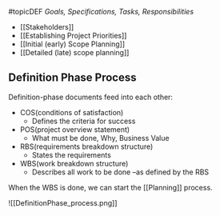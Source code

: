 #topicDEF
*Goals, Specifications, Tasks, Responsibilities*

- [[Stakeholders]]
- [[Establishing Project Priorities]]
- [[Initial (early) Scope Planning]]
- [[Detailed (late) scope planning]]

## Definition Phase Process
Definition-phase documents feed into each other:
- COS(conditions of satisfaction)
	- Defines the criteria for success
- POS(project overview statement)
	- What must be done, Why, Business Value
- RBS(requirements breakdown structure)
	- States the requirements
- WBS(work breakdown structure)
	- Describes all work to be done –as defined by the RBS

When the WBS is done, we can start the [[Planning]] process.

![[DefinitionPhase_process.png]]